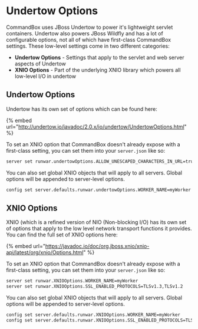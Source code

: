 # Undertow Options

CommandBox uses JBoss Undertow to power it's lightweight servlet containers.  Undertow also powers JBoss Wildfly and has a lot of configurable options, not all of which have first-class CommandBox settings.  These low-level settings come in two different categories:

* **Undertow Options** - Settings that apply to the servlet and web server aspects of Undertow
* **XNIO Options** - Part of the underlying XNIO library which powers all low-level I/O in undertow

## Undertow Options

Undertow has its own set of options which can be found here:

{% embed url="http://undertow.io/javadoc/2.0.x/io/undertow/UndertowOptions.html" %}

To set an XNIO option that CommandBox doesn't already expose with a first-class setting, you can set them into your `server.json` like so:

```bash
server set runwar.undertowOptions.ALLOW_UNESCAPED_CHARACTERS_IN_URL=true
```

You can also set global XNIO objects that will apply to all servers.  Global options will be appended to server-level options.

```bash
config set server.defaults.runwar.undertowOptions.WORKER_NAME=myWorker
```

## XNIO Options

XNIO (which is a refined version of NIO (Non-blocking I/O) has its own set of options that apply to the low level network transport functions it provides.  You can find the full set of XNIO options here:

{% embed url="https://javadoc.io/doc/org.jboss.xnio/xnio-api/latest/org/xnio/Options.html" %}

To set an XNIO option that CommandBox doesn't already expose with a first-class setting, you can set them into your `server.json` like so:

```bash
server set runwar.XNIOOptions.WORKER_NAME=myWorker
server set runwar.XNIOOptions.SSL_ENABLED_PROTOCOLS=TLSv1.3,TLSv1.2
```

You can also set global XNIO objects that will apply to all servers.  Global options will be appended to server-level options.

```bash
config set server.defaults.runwar.XNIOOptions.WORKER_NAME=myWorker
config set server.defaults.runwar.XNIOOptions.SSL_ENABLED_PROTOCOLS=TLSv1.3,TLSv1.2
```
